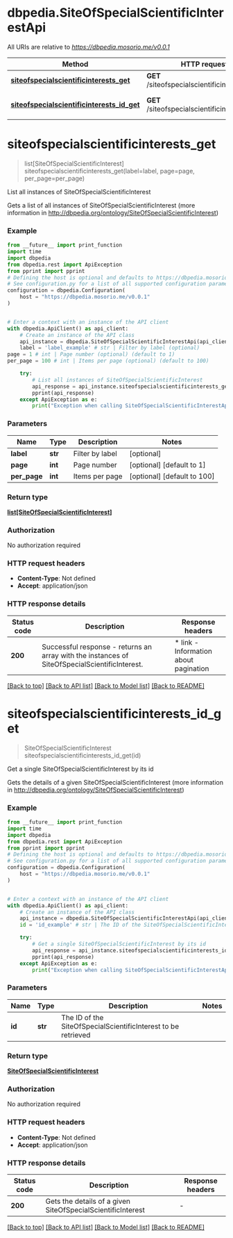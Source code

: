 # dbpedia.SiteOfSpecialScientificInterestApi

All URIs are relative to *https://dbpedia.mosorio.me/v0.0.1*

Method | HTTP request | Description
------------- | ------------- | -------------
[**siteofspecialscientificinterests_get**](SiteOfSpecialScientificInterestApi.md#siteofspecialscientificinterests_get) | **GET** /siteofspecialscientificinterests | List all instances of SiteOfSpecialScientificInterest
[**siteofspecialscientificinterests_id_get**](SiteOfSpecialScientificInterestApi.md#siteofspecialscientificinterests_id_get) | **GET** /siteofspecialscientificinterests/{id} | Get a single SiteOfSpecialScientificInterest by its id


# **siteofspecialscientificinterests_get**
> list[SiteOfSpecialScientificInterest] siteofspecialscientificinterests_get(label=label, page=page, per_page=per_page)

List all instances of SiteOfSpecialScientificInterest

Gets a list of all instances of SiteOfSpecialScientificInterest (more information in http://dbpedia.org/ontology/SiteOfSpecialScientificInterest)

### Example

```python
from __future__ import print_function
import time
import dbpedia
from dbpedia.rest import ApiException
from pprint import pprint
# Defining the host is optional and defaults to https://dbpedia.mosorio.me/v0.0.1
# See configuration.py for a list of all supported configuration parameters.
configuration = dbpedia.Configuration(
    host = "https://dbpedia.mosorio.me/v0.0.1"
)


# Enter a context with an instance of the API client
with dbpedia.ApiClient() as api_client:
    # Create an instance of the API class
    api_instance = dbpedia.SiteOfSpecialScientificInterestApi(api_client)
    label = 'label_example' # str | Filter by label (optional)
page = 1 # int | Page number (optional) (default to 1)
per_page = 100 # int | Items per page (optional) (default to 100)

    try:
        # List all instances of SiteOfSpecialScientificInterest
        api_response = api_instance.siteofspecialscientificinterests_get(label=label, page=page, per_page=per_page)
        pprint(api_response)
    except ApiException as e:
        print("Exception when calling SiteOfSpecialScientificInterestApi->siteofspecialscientificinterests_get: %s\n" % e)
```

### Parameters

Name | Type | Description  | Notes
------------- | ------------- | ------------- | -------------
 **label** | **str**| Filter by label | [optional] 
 **page** | **int**| Page number | [optional] [default to 1]
 **per_page** | **int**| Items per page | [optional] [default to 100]

### Return type

[**list[SiteOfSpecialScientificInterest]**](SiteOfSpecialScientificInterest.md)

### Authorization

No authorization required

### HTTP request headers

 - **Content-Type**: Not defined
 - **Accept**: application/json

### HTTP response details
| Status code | Description | Response headers |
|-------------|-------------|------------------|
**200** | Successful response - returns an array with the instances of SiteOfSpecialScientificInterest. |  * link - Information about pagination <br>  |

[[Back to top]](#) [[Back to API list]](../README.md#documentation-for-api-endpoints) [[Back to Model list]](../README.md#documentation-for-models) [[Back to README]](../README.md)

# **siteofspecialscientificinterests_id_get**
> SiteOfSpecialScientificInterest siteofspecialscientificinterests_id_get(id)

Get a single SiteOfSpecialScientificInterest by its id

Gets the details of a given SiteOfSpecialScientificInterest (more information in http://dbpedia.org/ontology/SiteOfSpecialScientificInterest)

### Example

```python
from __future__ import print_function
import time
import dbpedia
from dbpedia.rest import ApiException
from pprint import pprint
# Defining the host is optional and defaults to https://dbpedia.mosorio.me/v0.0.1
# See configuration.py for a list of all supported configuration parameters.
configuration = dbpedia.Configuration(
    host = "https://dbpedia.mosorio.me/v0.0.1"
)


# Enter a context with an instance of the API client
with dbpedia.ApiClient() as api_client:
    # Create an instance of the API class
    api_instance = dbpedia.SiteOfSpecialScientificInterestApi(api_client)
    id = 'id_example' # str | The ID of the SiteOfSpecialScientificInterest to be retrieved

    try:
        # Get a single SiteOfSpecialScientificInterest by its id
        api_response = api_instance.siteofspecialscientificinterests_id_get(id)
        pprint(api_response)
    except ApiException as e:
        print("Exception when calling SiteOfSpecialScientificInterestApi->siteofspecialscientificinterests_id_get: %s\n" % e)
```

### Parameters

Name | Type | Description  | Notes
------------- | ------------- | ------------- | -------------
 **id** | **str**| The ID of the SiteOfSpecialScientificInterest to be retrieved | 

### Return type

[**SiteOfSpecialScientificInterest**](SiteOfSpecialScientificInterest.md)

### Authorization

No authorization required

### HTTP request headers

 - **Content-Type**: Not defined
 - **Accept**: application/json

### HTTP response details
| Status code | Description | Response headers |
|-------------|-------------|------------------|
**200** | Gets the details of a given SiteOfSpecialScientificInterest |  -  |

[[Back to top]](#) [[Back to API list]](../README.md#documentation-for-api-endpoints) [[Back to Model list]](../README.md#documentation-for-models) [[Back to README]](../README.md)

